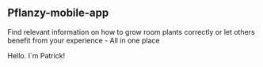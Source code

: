 ## Pflanzy-mobile-app

Find relevant information on how to grow room plants correctly or let others benefit from your experience - All in one place

Hello. I´m Patrick!
